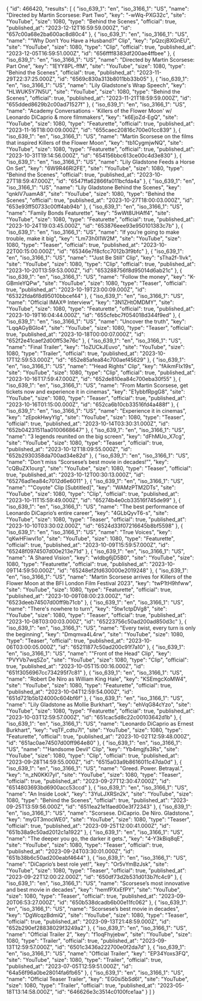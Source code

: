 {
  "id": 466420,
  "results": [
    {
      "iso_639_1": "en",
      "iso_3166_1": "US",
      "name": "Directed by Martin Scorsese: Part Two",
      "key": "-wWq-PXG32c",
      "site": "YouTube",
      "size": 1080,
      "type": "Behind the Scenes",
      "official": true,
      "published_at": "2023-12-12T16:59:59.000Z",
      "id": "657c00a68e2ba600ac8d80c4"
    },
    {
      "iso_639_1": "en",
      "iso_3166_1": "US",
      "name": "“Why Don’t You Have a Husband?” Clip",
      "key": "pQzcjBXGnEU",
      "site": "YouTube",
      "size": 1080,
      "type": "Clip",
      "official": true,
      "published_at": "2023-12-05T16:59:51.000Z",
      "id": "656ffff8383df200ae4ffbee"
    },
    {
      "iso_639_1": "en",
      "iso_3166_1": "US",
      "name": "Directed by Martin Scorsese: Part One",
      "key": "1EYY8PL-ffM",
      "site": "YouTube",
      "size": 1080,
      "type": "Behind the Scenes",
      "official": true,
      "published_at": "2023-11-29T22:37:25.000Z",
      "id": "6569c830a313b8011bb33b05"
    },
    {
      "iso_639_1": "en",
      "iso_3166_1": "US",
      "name": "Lily Gladstone's Wrap Speech",
      "key": "HLWUK5Y7N5U",
      "site": "YouTube",
      "size": 1080,
      "type": "Behind the Scenes",
      "official": true,
      "published_at": "2023-11-21T18:59:59.000Z",
      "id": "655dded8629b2c00ad71527f"
    },
    {
      "iso_639_1": "en",
      "iso_3166_1": "US",
      "name": "Academy Conversations - 'Killers of the Flower Moon' w/ Leonardo DiCaprio & more filmmakers",
      "key": "k6EjoZd-EgQ",
      "site": "YouTube",
      "size": 1080,
      "type": "Featurette",
      "official": true,
      "published_at": "2023-11-16T18:00:09.000Z",
      "id": "655caec20816c700e01cc839"
    },
    {
      "iso_639_1": "en",
      "iso_3166_1": "US",
      "name": "Martin Scorsese on the films that inspired Killers of the Flower Moon",
      "key": "tb1CygmjwNQ",
      "site": "YouTube",
      "size": 1080,
      "type": "Featurette",
      "official": true,
      "published_at": "2023-10-31T19:14:56.000Z",
      "id": "654156bbc613ce00c4d3e830"
    },
    {
      "iso_639_1": "en",
      "iso_3166_1": "US",
      "name": "Lily Gladstone Feeds a Horse On Set",
      "key": "6W9R46Rl2FE",
      "site": "YouTube",
      "size": 1080,
      "type": "Behind the Scenes",
      "official": true,
      "published_at": "2023-10-27T18:59:47.000Z",
      "id": "6547ffa62866fa011bcfda4a"
    },
    {
      "iso_639_1": "en",
      "iso_3166_1": "US",
      "name": "Lily Gladstone Behind the Scenes",
      "key": "qnklV7uamA8",
      "site": "YouTube",
      "size": 1080,
      "type": "Behind the Scenes",
      "official": true,
      "published_at": "2023-10-27T18:00:03.000Z",
      "id": "653e93ff50733c00ff4ab94b"
    },
    {
      "iso_639_1": "en",
      "iso_3166_1": "US",
      "name": "Family Bonds Featurette",
      "key": "5wWt8UHAff4",
      "site": "YouTube",
      "size": 1080,
      "type": "Featurette",
      "official": true,
      "published_at": "2023-10-24T19:03:45.000Z",
      "id": "653876eee93e950101383c7b"
    },
    {
      "iso_639_1": "en",
      "iso_3166_1": "US",
      "name": "If you’re going to make trouble, make it big",
      "key": "Lm73h0l1W2M",
      "site": "YouTube",
      "size": 1080,
      "type": "Teaser",
      "official": true,
      "published_at": "2023-10-22T00:15:00.000Z",
      "id": "65346e7f8cfcc7012b3f9bfc"
    },
    {
      "iso_639_1": "en",
      "iso_3166_1": "US",
      "name": "\"Just Be Still\" Clip",
      "key": "sTha2f-1Ivk",
      "site": "YouTube",
      "size": 1080,
      "type": "Clip",
      "official": true,
      "published_at": "2023-10-20T13:59:53.000Z",
      "id": "653288756f8d95014d6ab21c"
    },
    {
      "iso_639_1": "en",
      "iso_3166_1": "US",
      "name": "Follow the money",
      "key": "K-GBmleYQPw",
      "site": "YouTube",
      "size": 1080,
      "type": "Teaser",
      "official": true,
      "published_at": "2023-10-19T23:00:09.000Z",
      "id": "65322fda6f8d95010bbcef44"
    },
    {
      "iso_639_1": "en",
      "iso_3166_1": "US",
      "name": "Official IMAX® Interview",
      "key": "3N1ZHtOMDMY",
      "site": "YouTube",
      "size": 1080,
      "type": "Featurette",
      "official": true,
      "published_at": "2023-10-19T16:04:44.000Z",
      "id": "655cfebc7f054018d344f9ed"
    },
    {
      "iso_639_1": "en",
      "iso_3166_1": "US",
      "name": "Uncover the truth",
      "key": "LqqAGyBGIo4",
      "site": "YouTube",
      "size": 1080,
      "type": "Teaser",
      "official": true,
      "published_at": "2023-10-18T00:00:07.000Z",
      "id": "652f2e41caef2d00ff53e76c"
    },
    {
      "iso_639_1": "en",
      "iso_3166_1": "US",
      "name": "Final Trailer",
      "key": "1oZUCkJEuvo",
      "site": "YouTube",
      "size": 1080,
      "type": "Trailer",
      "official": true,
      "published_at": "2023-10-17T12:59:53.000Z",
      "id": "652e85afea84c700aef45629"
    },
    {
      "iso_639_1": "en",
      "iso_3166_1": "US",
      "name": "“Head Rights” Clip",
      "key": "fAikmFIx19s",
      "site": "YouTube",
      "size": 1080,
      "type": "Clip",
      "official": true,
      "published_at": "2023-10-16T17:59:47.000Z",
      "id": "652de810ea84c700eba30f55"
    },
    {
      "iso_639_1": "en",
      "iso_3166_1": "US",
      "name": "From Martin Scorsese, get tickets now and experience it in cinemas",
      "key": "E1ybbfRpgG8",
      "site": "YouTube",
      "size": 1080,
      "type": "Teaser",
      "official": true,
      "published_at": "2023-10-16T01:15:00.000Z",
      "id": "652ca6b10cb33516fd4a488f"
    },
    {
      "iso_639_1": "en",
      "iso_3166_1": "US",
      "name": "Experience it in cinemas",
      "key": "zEpokHwyYIg",
      "site": "YouTube",
      "size": 1080,
      "type": "Teaser",
      "official": true,
      "published_at": "2023-10-14T03:30:31.000Z",
      "id": "652b04231511aa0100668647"
    },
    {
      "iso_639_1": "en",
      "iso_3166_1": "US",
      "name": "3 legends reunited on the big screen",
      "key": "dFhMUo_X7cg",
      "site": "YouTube",
      "size": 1080,
      "type": "Teaser",
      "official": true,
      "published_at": "2023-10-12T18:09:55.000Z",
      "id": "652b2930358da700ad34e82d"
    },
    {
      "iso_639_1": "en",
      "iso_3166_1": "US",
      "name": "Don't miss “Scorsese’s best movie in decades!”",
      "key": "cQBuZX1ourg",
      "site": "YouTube",
      "size": 1080,
      "type": "Teaser",
      "official": true,
      "published_at": "2023-10-12T00:30:13.000Z",
      "id": "65276ad1ea84c7012d6e6011"
    },
    {
      "iso_639_1": "en",
      "iso_3166_1": "US",
      "name": "\"Coyote\" Clip [Subtitled]",
      "key": "WAMzPTM2DTs",
      "site": "YouTube",
      "size": 1080,
      "type": "Clip",
      "official": true,
      "published_at": "2023-10-11T15:59:49.000Z",
      "id": "65274b4e0cb33516f745de99"
    },
    {
      "iso_639_1": "en",
      "iso_3166_1": "US",
      "name": "The best performance of Leonardo DiCaprio’s entire career",
      "key": "4GLbQyvT6-s",
      "site": "YouTube",
      "size": 1080,
      "type": "Teaser",
      "official": true,
      "published_at": "2023-10-10T03:30:02.000Z",
      "id": "6524d33f07216645b8bf5598"
    },
    {
      "iso_639_1": "en",
      "iso_3166_1": "US",
      "name": "True Voices",
      "key": "qKwHFiwvl1o",
      "site": "YouTube",
      "size": 1080,
      "type": "Featurette",
      "official": true,
      "published_at": "2023-10-09T15:59:57.000Z",
      "id": "65248f0974507d00e213e71d"
    },
    {
      "iso_639_1": "en",
      "iso_3166_1": "US",
      "name": "A Shared Vision",
      "key": "wIdbg6jD5B0",
      "site": "YouTube",
      "size": 1080,
      "type": "Featurette",
      "official": true,
      "published_at": "2023-10-09T14:59:50.000Z",
      "id": "65248ef2fd630000e2019248"
    },
    {
      "iso_639_1": "en",
      "iso_3166_1": "US",
      "name": "Martin Scorsese arrives for Killers of the Flower Moon at the BFI London Film Festival 2023",
      "key": "twP1tH9hfww",
      "site": "YouTube",
      "size": 1080,
      "type": "Featurette",
      "official": true,
      "published_at": "2023-10-09T08:00:23.000Z",
      "id": "6523deeb74507d00ff9b71cb"
    },
    {
      "iso_639_1": "en",
      "iso_3166_1": "US",
      "name": "There's nowhere to turn",
      "key": "5tw1ctpDVg8",
      "site": "YouTube",
      "size": 1080,
      "type": "Teaser",
      "official": true,
      "published_at": "2023-10-08T03:00:03.000Z",
      "id": "65223756c50ad200ad850d3c"
    },
    {
      "iso_639_1": "en",
      "iso_3166_1": "US",
      "name": "Every twist, every turn is only the beginning",
      "key": "Dmqmva4L4rw",
      "site": "YouTube",
      "size": 1080,
      "type": "Teaser",
      "official": true,
      "published_at": "2023-10-06T03:00:05.000Z",
      "id": "65211877c50ad200c91f7a10"
    },
    {
      "iso_639_1": "en",
      "iso_3166_1": "US",
      "name": "\"Front of the Head\" Clip",
      "key": "PVYVb7wqSZo",
      "site": "YouTube",
      "size": 1080,
      "type": "Clip",
      "official": true,
      "published_at": "2023-10-05T15:00:16.000Z",
      "id": "651f3056967cc734295f7c81"
    },
    {
      "iso_639_1": "en",
      "iso_3166_1": "US",
      "name": "Robert De Niro as William King Hale",
      "key": "KSEmgcXoMW4",
      "site": "YouTube",
      "size": 1080,
      "type": "Featurette",
      "official": true,
      "published_at": "2023-10-04T12:59:54.000Z",
      "id": "651d721b5b124000c604bf6f"
    },
    {
      "iso_639_1": "en",
      "iso_3166_1": "US",
      "name": "Lily Gladstone as Mollie Burkhart",
      "key": "ehVqG84cYzo",
      "site": "YouTube",
      "size": 1080,
      "type": "Featurette",
      "official": true,
      "published_at": "2023-10-03T12:59:57.000Z",
      "id": "651cac5d8c22c00103642d1b"
    },
    {
      "iso_639_1": "en",
      "iso_3166_1": "US",
      "name": "Leonardo DiCaprio as Ernest Burkhart",
      "key": "vqTF_cdtu7I",
      "site": "YouTube",
      "size": 1080,
      "type": "Featurette",
      "official": true,
      "published_at": "2023-10-02T12:59:48.000Z",
      "id": "651ac0ae74507d00ff964e80"
    },
    {
      "iso_639_1": "en",
      "iso_3166_1": "US",
      "name": "\"Handsome Devil\" Clip",
      "key": "Yb4mgjfs3Rs",
      "site": "YouTube",
      "size": 1080,
      "type": "Clip",
      "official": true,
      "published_at": "2023-09-28T14:59:55.000Z",
      "id": "6515a03a9b8616011c47da0d"
    },
    {
      "iso_639_1": "en",
      "iso_3166_1": "US",
      "name": "Greed. Power. Betrayal.",
      "key": "n_zN0KKl7yI",
      "site": "YouTube",
      "size": 1080,
      "type": "Teaser",
      "official": true,
      "published_at": "2023-09-27T12:30:47.000Z",
      "id": "6514803693bd6900acc53ccd"
    },
    {
      "iso_639_1": "en",
      "iso_3166_1": "US",
      "name": "An Inside Look",
      "key": "3YuLJXRSn2k",
      "site": "YouTube",
      "size": 1080,
      "type": "Behind the Scenes",
      "official": true,
      "published_at": "2023-09-25T13:59:56.000Z",
      "id": "6511ea21e1faed00e3f72343"
    },
    {
      "iso_639_1": "en",
      "iso_3166_1": "US",
      "name": "Scorsese. DiCaprio. De Niro. Gladstone.",
      "key": "myGT3mocWE0",
      "site": "YouTube",
      "size": 1080,
      "type": "Teaser",
      "official": true,
      "published_at": "2023-09-25T12:00:41.000Z",
      "id": "651b38a9c50ad2012c1a1922"
    },
    {
      "iso_639_1": "en",
      "iso_3166_1": "US",
      "name": "The deeper you go, the darker it gets.",
      "key": "4-Y3kBiq8qE",
      "site": "YouTube",
      "size": 1080,
      "type": "Teaser",
      "official": true,
      "published_at": "2023-09-24T03:30:01.000Z",
      "id": "651b38b6c50ad200eabf4644"
    },
    {
      "iso_639_1": "en",
      "iso_3166_1": "US",
      "name": "DiCaprio’s best role yet!",
      "key": "Or5vYmBzJsk",
      "site": "YouTube",
      "size": 1080,
      "type": "Teaser",
      "official": true,
      "published_at": "2023-09-22T12:00:22.000Z",
      "id": "650df73d2b531d013b7fc4c9"
    },
    {
      "iso_639_1": "en",
      "iso_3166_1": "US",
      "name": "Scorsese’s most innovative and best movie in decades",
      "key": "hemfPXxEfPY",
      "site": "YouTube",
      "size": 1080,
      "type": "Teaser",
      "official": true,
      "published_at": "2023-09-20T06:53:27.000Z",
      "id": "650b538dcadb6b00e11fc062"
    },
    {
      "iso_639_1": "en",
      "iso_3166_1": "US",
      "name": "Scorsese’s best movie in decades",
      "key": "DgWcqzBdmiQ",
      "site": "YouTube",
      "size": 1080,
      "type": "Teaser",
      "official": true,
      "published_at": "2023-09-13T21:48:59.000Z",
      "id": "652b290ef28838029f3249a2"
    },
    {
      "iso_639_1": "en",
      "iso_3166_1": "US",
      "name": "Official Trailer 2",
      "key": "f1oqFhyjebw",
      "site": "YouTube",
      "size": 1080,
      "type": "Trailer",
      "official": true,
      "published_at": "2023-09-13T12:59:57.000Z",
      "id": "6501c3436a222700e0f2da7d"
    },
    {
      "iso_639_1": "en",
      "iso_3166_1": "US",
      "name": "Official Trailer",
      "key": "EP34Yoxs3FQ",
      "site": "YouTube",
      "size": 1080,
      "type": "Trailer",
      "official": true,
      "published_at": "2023-07-05T12:59:51.000Z",
      "id": "64a56f96a0be28014fa6fb65"
    },
    {
      "iso_639_1": "en",
      "iso_3166_1": "US",
      "name": "Official Teaser Trailer",
      "key": "EG0si5bSd6I",
      "site": "YouTube",
      "size": 1080,
      "type": "Trailer",
      "official": true,
      "published_at": "2023-05-18T13:14:58.000Z",
      "id": "646626e3c3514c0100fce1aa"
    }
  ]
}